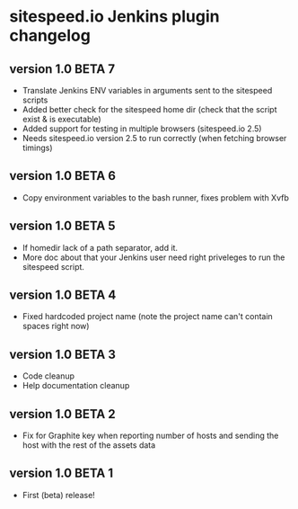 # sitespeed.io Jenkins plugin changelog

version 1.0 BETA 7
----------------------
* Translate Jenkins ENV variables in arguments sent to the sitespeed scripts
* Added better check for the sitespeed home dir (check that the script exist & is executable)
* Added support for testing in multiple browsers (sitespeed.io 2.5)  
* Needs sitespeed.io version 2.5 to run correctly (when fetching browser timings)

version 1.0 BETA 6
----------------------
* Copy environment variables to the bash runner, fixes problem with Xvfb

version 1.0 BETA 5
----------------------
* If homedir lack of a path separator, add it.
* More doc about that your Jenkins user need right priveleges to run the sitespeed script.

version 1.0 BETA 4
----------------------
* Fixed hardcoded project name (note the project name can't contain spaces right now)

version 1.0 BETA 3
----------------------
* Code cleanup
* Help documentation cleanup

version 1.0 BETA 2 
----------------------
* Fix for Graphite key when reporting number of hosts and sending the host with the rest of the assets data

version 1.0 BETA 1 
------------------------
* First (beta) release!
